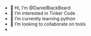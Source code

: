 - 👋 Hi, I’m @DanielBlackBeard
- 👀 I’m interested in Tinker Code .
- 🌱 I’m currently learning python
- 💞️ I’m looking to collaborate on tools
- 


